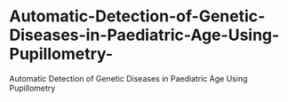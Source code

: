 # Automatic-Detection-of-Genetic-Diseases-in-Paediatric-Age-Using-Pupillometry-
Automatic Detection of Genetic Diseases in Paediatric Age Using Pupillometry 
